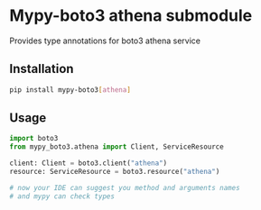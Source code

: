 # Mypy-boto3 athena submodule

Provides type annotations for boto3 athena service

## Installation

```bash
pip install mypy-boto3[athena]
```

## Usage

```python
import boto3
from mypy_boto3.athena import Client, ServiceResource

client: Client = boto3.client("athena")
resource: ServiceResource = boto3.resource("athena")

# now your IDE can suggest you method and arguments names
# and mypy can check types
```

